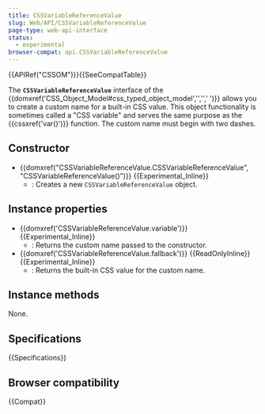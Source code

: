 ```yaml
---
title: CSSVariableReferenceValue
slug: Web/API/CSSVariableReferenceValue
page-type: web-api-interface
status:
  - experimental
browser-compat: api.CSSVariableReferenceValue
---
```


{{APIRef("CSSOM")}}{{SeeCompatTable}}

The **`CSSVariableReferenceValue`** interface of the {{domxref('CSS_Object_Model#css_typed_object_model','','',' ')}} allows you to create a custom name for a built-in CSS value. This object functionality is sometimes called a "CSS variable" and serves the same purpose as the {{cssxref('var()')}} function. The custom name must begin with two dashes.

## Constructor

- {{domxref("CSSVariableReferenceValue.CSSVariableReferenceValue", "CSSVariableReferenceValue()")}} {{Experimental_Inline}}
  - : Creates a new `CSSVariableReferenceValue` object.

## Instance properties

- {{domxref('CSSVariableReferenceValue.variable')}} {{Experimental_Inline}}
  - : Returns the custom name passed to the constructor.
- {{domxref('CSSVariableReferenceValue.fallback')}} {{ReadOnlyInline}} {{Experimental_Inline}}
  - : Returns the built-in CSS value for the custom name.

## Instance methods

None.

## Specifications

{{Specifications}}

## Browser compatibility

{{Compat}}
